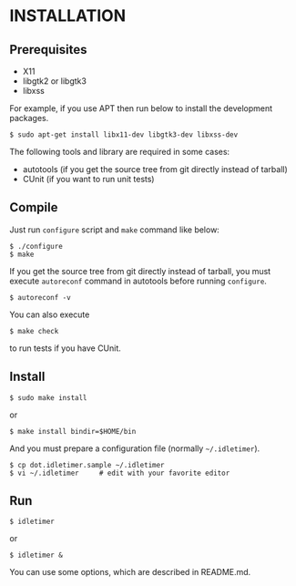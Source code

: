 INSTALLATION
============

## Prerequisites

 - X11
 - libgtk2 or libgtk3
 - libxss

For example, if you use APT then run below to install the development packages.

    $ sudo apt-get install libx11-dev libgtk3-dev libxss-dev

The following tools and library are required in some cases:

 - autotools (if you get the source tree from git directly instead of tarball)
 - CUnit (if you want to run unit tests)


## Compile

Just run `configure` script and `make` command like below:

    $ ./configure
    $ make

If you get the source tree from git directly instead of tarball,
you must execute `autoreconf` command in autotools before running `configure`.

    $ autoreconf -v

You can also execute

    $ make check

to run tests if you have CUnit.

## Install

    $ sudo make install

or

    $ make install bindir=$HOME/bin

And you must prepare a configuration file (normally `~/.idletimer`).

    $ cp dot.idletimer.sample ~/.idletimer
    $ vi ~/.idletimer     # edit with your favorite editor

## Run

    $ idletimer

or

    $ idletimer &

You can use some options, which are described in README.md.
